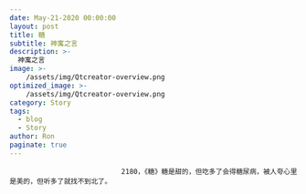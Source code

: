 ```yaml
---
date: May-21-2020 00:00:00
layout: post
title: 糖
subtitle: 神寓之言
description: >-
  神寓之言
image: >-
    /assets/img/Qtcreator-overview.png
optimized_image: >-
    /assets/img/Qtcreator-overview.png
category: Story
tags:
  - blog
  - Story
author: Ron
paginate: true
---
```


							　　2180，《糖》糖是甜的，但吃多了会得糖尿病，被人夸心里是美的，但听多了就找不到北了。
							
							
						